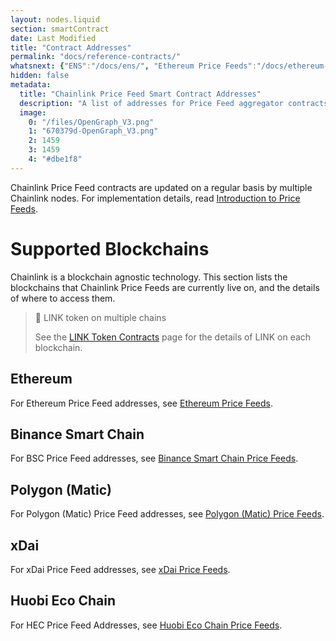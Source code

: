 ```yaml
---
layout: nodes.liquid
section: smartContract
date: Last Modified
title: "Contract Addresses"
permalink: "docs/reference-contracts/"
whatsnext: {"ENS":"/docs/ens/", "Ethereum Price Feeds":"/docs/ethereum-addresses/", "Binance Smart Chain Price Feeds":"/docs/binance-smart-chain-addresses/", "Polygon (Matic) Price Feeds":"/docs/matic-addresses/", "xDai Price Feeds":"/docs/xdai-price-feeds/", "Huobi Eco Chain Price Feeds":"/docs/huobi-eco-chain-price-feeds/"}
hidden: false
metadata: 
  title: "Chainlink Price Feed Smart Contract Addresses"
  description: "A list of addresses for Price Feed aggregator contracts on supported networks."
  image: 
    0: "/files/OpenGraph_V3.png"
    1: "670379d-OpenGraph_V3.png"
    2: 1459
    3: 1459
    4: "#dbe1f8"
---
```

Chainlink Price Feed contracts are updated on a regular basis by multiple Chainlink nodes. For implementation details, read [Introduction to Price Feeds](../using-chainlink-reference-contracts/).

# Supported Blockchains

Chainlink is a blockchain agnostic technology. This section lists the blockchains that Chainlink Price Feeds are currently live on, and the details of where to access them.

> 📘 LINK token on multiple chains
>
> See the [LINK Token Contracts](../link-token-contracts/) page for the details of LINK on each blockchain.

## Ethereum

For Ethereum Price Feed addresses, see [Ethereum Price Feeds](../ethereum-addresses/).

## Binance Smart Chain

For BSC Price Feed addresses, see [Binance Smart Chain Price Feeds](../binance-smart-chain-addresses/).

## Polygon (Matic)

For Polygon (Matic) Price Feed addresses, see [Polygon (Matic) Price Feeds](../matic-addresses/).

## xDai

For xDai Price Feed addresses, see [xDai Price Feeds](../xdai-price-feeds/).

## Huobi Eco Chain

For HEC Price Feed Addresses, see [Huobi Eco Chain Price Feeds](../huobi-eco-chain-price-feeds/).